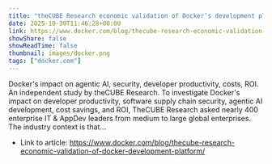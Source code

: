 ```yaml
---
title: "theCUBE Research economic validation of Docker’s development platform"
date: 2025-10-30T11:46:28+00:00
link: https://www.docker.com/blog/thecube-research-economic-validation-of-docker-development-platform/
showShare: false
showReadTime: false
thumbnail: images/docker.png
tags: ["docker.com"]
---
```

Docker's impact on agentic AI, security, developer productivity, costs, ROI. An independent study by theCUBE Research. To investigate Docker's impact on developer productivity, software supply chain security, agentic AI development, cost savings, and ROI, TheCUBE Research asked nearly 400 enterprise IT & AppDev leaders from medium to large global enterprises.  The industry context is that...

- Link to article: https://www.docker.com/blog/thecube-research-economic-validation-of-docker-development-platform/